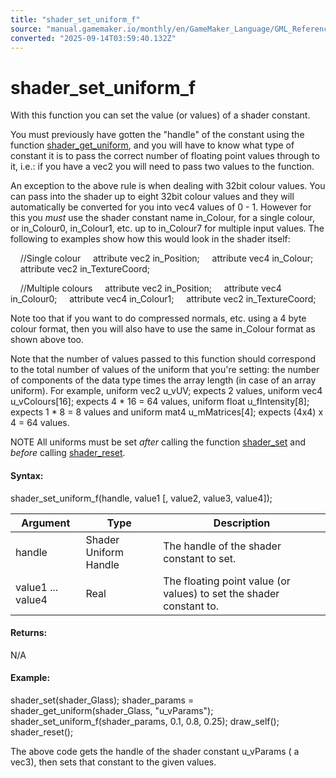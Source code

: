 ```yaml
---
title: "shader_set_uniform_f"
source: "manual.gamemaker.io/monthly/en/GameMaker_Language/GML_Reference/Asset_Management/Shaders/shader_set_uniform_f.htm"
converted: "2025-09-14T03:59:40.132Z"
---
```


# shader\_set\_uniform\_f

With this function you can set the value (or values) of a shader constant.

You must previously have gotten the "handle" of the constant using the function [shader\_get\_uniform](shader_get_uniform.md), and you will have to know what type of constant it is to pass the correct number of floating point values through to it, i.e.: if you have a vec2 you will need to pass two values to the function.

An exception to the above rule is when dealing with 32bit colour values. You can pass into the shader up to eight 32bit colour values and they will automatically be converted for you into vec4 values of 0 - 1. However for this you _must_ use the shader constant name in\_Colour, for a single colour, or in\_Colour0, in\_Colour1, etc. up to in\_Colour7 for multiple input values. The following to examples show how this would look in the shader itself:

    //Single colour
    attribute vec2 in\_Position;
    attribute vec4 in\_Colour;
    attribute vec2 in\_TextureCoord;

    //Multiple colours
    attribute vec2 in\_Position;
    attribute vec4 in\_Colour0;
    attribute vec4 in\_Colour1;
    attribute vec2 in\_TextureCoord;

Note too that if you want to do compressed normals, etc. using a 4 byte colour format, then you will also have to use the same in\_Colour format as shown above too.

Note that the number of values passed to this function should correspond to the total number of values of the uniform that you're setting: the number of components of the data type times the array length (in case of an array uniform). For example, uniform vec2 u\_vUV; expects 2 values, uniform vec4 u\_vColours\[16\]; expects 4 \* 16 = 64 values, uniform float u\_fIntensity\[8\]; expects 1 \* 8 = 8 values and uniform mat4 u\_mMatrices\[4\]; expects (4x4) x 4 = 64 values.

NOTE All uniforms must be set _after_ calling the function [shader\_set](shader_set.md) and _before_ calling [shader\_reset](shader_reset.md).

#### Syntax:

shader\_set\_uniform\_f(handle, value1 \[, value2, value3, value4\]);

| Argument | Type | Description |
| --- | --- | --- |
| handle | Shader Uniform Handle | The handle of the shader constant to set. |
| value1 ... value4 | Real | The floating point value (or values) to set the shader constant to. |

#### Returns:

N/A

#### Example:

shader\_set(shader\_Glass);
shader\_params = shader\_get\_uniform(shader\_Glass, "u\_vParams");
shader\_set\_uniform\_f(shader\_params, 0.1, 0.8, 0.25);
draw\_self();
shader\_reset();

The above code gets the handle of the shader constant u\_vParams ( a vec3), then sets that constant to the given values.
